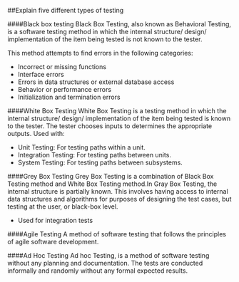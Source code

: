 ##Explain five different types of testing

####Black box testing 
Black Box Testing, also known as Behavioral Testing, is a software testing method in which the internal structure/ design/ implementation of the item being tested is not known to the tester.

This method attempts to find errors in the following categories:
* Incorrect or missing functions
* Interface errors
* Errors in data structures or external database access
* Behavior or performance errors
* Initialization and termination errors

####White Box Testing
White Box Testing is a testing method in which the internal structure/ design/ implementation of the item being tested is known to the tester. The tester chooses inputs to  determines the appropriate outputs. 
Used with:
* Unit Testing: For testing paths within a unit.
* Integration Testing: For testing paths between units.
* System Testing: For testing paths between subsystems.

####Grey Box Testing
 Grey Box Testing is a combination of Black Box Testing method and White Box Testing method.In Gray Box Testing, the internal structure is partially known. This involves having access to internal data structures and algorithms for purposes of designing the test cases, but testing at the user, or black-box level.
 * Used for integration tests
 
 ####Agile Testing
 A method of software testing that follows the principles of agile software development.
 
 ####Ad Hoc Testing
 Ad hoc Testing, is a method of software testing without any planning and documentation. The tests are conducted informally and randomly without any formal expected results.
